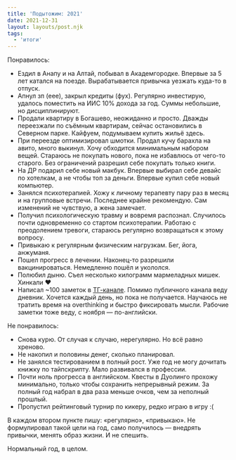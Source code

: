 ```yaml
---
title: 'Подытожим: 2021'
date: 2021-12-31
layout: layouts/post.njk
tags:
  - 'итоги'
---
```


Понравилось:

- Ездил в Анапу и на Алтай, побывал в Академгородке. Впервые за 5 лет катался на поезде. Вырабатывается привычка уезжать куда-то в отпуск.
- Апнул зп (еее), закрыл кредиты (фух). Регулярно инвестирую, удалось поместить на ИИС 10% дохода за год. Суммы небольшие, но дисциплинируют.
- Продали квартиру в Богашево, неожиданно и просто. Дважды переезжали по съёмным квартирам, сейчас остановились в Северном парке. Кайфуем, подумываем купить жильё здесь.
- При переезде оптимизировал шмотки. Продал кучу барахла на авито, много выкинул. Хочу обходится минимальным набором вещей. Стараюсь не покупать нового, пока не избавлюсь от чего-то старого. Без ограничений разрешил себе покупать только книги.
- На ДР подарил себе новый макбук. Впервые выбирал себе девайс по хотелкам, а не чтобы топ за деньги. Впервые купил себе новый компьютер.
- Занялся психотерапией. Хожу к личному терапевту пару раз в месяц и на групповые встречи. Последнее крайне рекомендую. Сам изменений не чувствую, а жена замечает.
- Получил психологическую травму и вовремя распознал. Случилось почти одновременно со стартом психотерапии. Работаю с преодолением тревоги, стараюсь регулярно возвращаться к этому вопросу.
- Привыкаю к регулярным физическим нагрузкам. Бег, йога, анжуманя. 
- Пошел прогресс в лечении. Наконец-то разрешили вакцинироваться. Немедленно пошёл и укололся.
- Полюбил дыню. Съел несколько килограмм мармеладных мишек. Хинкали ❤️
- Написал ~100 заметок в [ТГ-канале](https://t.me/beardless_live). Помимо публичного канала веду дневник. Хочется каждый день, но пока не получается. Научаюсь не тратить время на overthinking и быстро фиксировать мысли. Рабочие заметки тоже веду, с ноября — по-английски.

Не понравилось:

- Снова курю. От случая к случаю, нерегулярно. Но всё равно хреново.
- Не накопил и половины денег, сколько планировал.
- Не занялся тестированием в полный рост. Уже год не могу дочитать книжку по тайпскрипту. Мало развивался в профессии.
- Почти ноль прогресса в английском. Квесты в Дуолинго прохожу минимально, только чтобы сохранить непрерывный режим. За полный год набрал в два раза меньше очков, чем за неполный прошлый.
- Пропустил рейтинговый турнир по кикеру, редко играю в игру :(

В каждом втором пункте пишу: «регулярно», «привыкаю». Не формулировал такой цели на год, само получилось — внедрять привычки, менять образ жизни. И не спешить.

Нормальный год, в целом.

